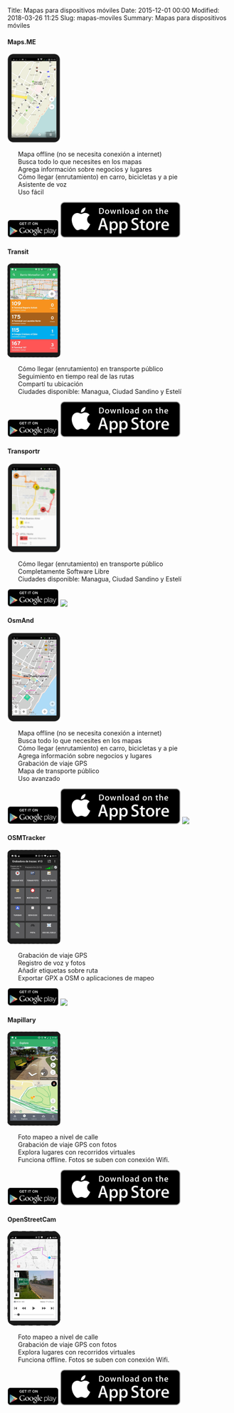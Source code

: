 Title: Mapas para dispositivos móviles
Date: 2015-12-01 00:00
Modified: 2018-03-26 11:25
Slug: mapas-moviles
Summary: Mapas para dispositivos móviles

<div class="article-style-line">
  <h4>Maps.ME</h4>

  <div>
    <img class="float-left" src="/images/mapsme.png" />
    <ul style="list-style-type:none;">
      <li>Mapa offline (no se necesita conexión a internet)</li>
      <li>Busca todo lo que necesites en los mapas</li>
      <li>Agrega información sobre negocios y lugares</li>
      <li>Cómo llegar (enrutamiento) en carro, bicicletas y a pie</li>
      <li>Asistente de voz</li>
      <li>Uso fácil</li>
    </ul>
    <a href="https://play.google.com/store/apps/details?id=com.mapswithme.maps.pro" title="MAPS.ME in the Google Play Store"><img height="40px" class="storeBadge" src="/images/googleplay_badge.svg"></a>
    <a href="http://maps.me/iphone-app-pro" title="MAPS.ME in the Apple AppStore"><img class="storeBadge" src="/images/appstore_badge.svg"></a>
  </div>
  <div style="clear:both"></div>
</div>

<div class="article-style-line">
  <h4>Transit</h4>

  <div>
    <img class="float-left" src="/images/transit.png" />
    <ul style="list-style-type:none;">
      <li>Cómo llegar (enrutamiento) en transporte público</li>
      <li>Seguimiento en tiempo real de las rutas</li>
      <li>Compartí tu ubicación</li>
      <li>Ciudades disponible: Managua, Ciudad Sandino y Estelí</li>
    </ul>
    <a href="https://play.google.com/store/apps/details?id=com.thetransitapp.droid" title="Transit in the Google Play Store"><img height="40px" class="storeBadge" src="/images/googleplay_badge.svg"></a>
    <a href="https://itunes.apple.com/app/apple-store/id498151501?mt=8" title="Transit in the Apple AppStore"><img class="storeBadge" src="/images/appstore_badge.svg"></a>
  </div>
  <div style="clear:both"></div>
</div>

<div class="article-style-line">
  <h4>Transportr</h4>

  <div>
    <img class="float-left" src="/images/transportr.png" />
    <ul style="list-style-type:none;">
      <li>Cómo llegar (enrutamiento) en transporte público</li>
      <li>Completamente Software Libre</li>
      <li>Ciudades disponible: Managua, Ciudad Sandino y Estelí</li>
      <li></li>
    </ul>
    <a href="https://play.google.com/store/apps/details?id=de.grobox.liberario" title="Transportr in the Google Play Store"><img height="40px" class="storeBadge" src="/images/googleplay_badge.svg"></a>
    <a href="https://f-droid.org/packages/de.grobox.liberario/" title="Transportr in F-Droid"><img height="40px" class="storeBadge" src="/images/fdroid_badge.svg"></a>
  </div>
  <div style="clear:both"></div>
</div>

<div class="article-style-line">
  <h4>OsmAnd</h4>

  <div>
    <img class="float-left" src="/images/osmand.png" />
    <ul style="list-style-type:none;">
      <li>Mapa offline (no se necesita conexión a internet)</li>
      <li>Busca todo lo que necesites en los mapas</li>
      <li>Cómo llegar (enrutamiento) en carro, bicicletas y a pie</li>
      <li>Agrega información sobre negocios y lugares</li>
      <li>Grabación de viaje GPS</li>
      <li>Mapa de transporte público</li>
      <li>Uso avanzado</li>
    </ul>
    <a href="https://play.google.com/store/apps/details?id=net.osmand" title="OsmAnd in the Google Play Store"><img height="40px" class="storeBadge" src="/images/googleplay_badge.svg"></a>
    <a href="https://itunes.apple.com/app/apple-store/id934850257?mt=8" title="OsmAnd in the Apple AppStore"><img class="storeBadge" src="/images/appstore_badge.svg"></a>
    <a href="https://f-droid.org/en/packages/net.osmand.plus/" title="OsmAnd in F-Droid"><img height="40px" class="storeBadge" src="/images/fdroid_badge.svg"></a>
  </div>
  <div style="clear:both"></div>
</div>

<div class="article-style-line">
  <h4>OSMTracker</h4>

  <div>
    <img class="float-left" src="/images/osmtracker.png" />
    <ul style="list-style-type:none;">
      <li>Grabación de viaje GPS</li>
      <li>Registro de voz y fotos</li>
      <li>Añadir etiquetas sobre ruta</li>
      <li>Exportar GPX a OSM o aplicaciones de mapeo</li>
    </ul>
    <a href="https://play.google.com/store/apps/details?id=me.guillaumin.android.osmtracker" title="OSMTracker in the Google Play Store"><img height="40px" class="storeBadge" src="/images/googleplay_badge.svg"></a>
    <a href="https://f-droid.org/en/packages/me.guillaumin.android.osmtracker/" title="OSMTracker in F-Droid"><img height="40px" class="storeBadge" src="/images/fdroid_badge.svg"></a>
  </div>
  <div style="clear:both"></div>
</div>

<div class="article-style-line">
  <h4>Mapillary</h4>

  <div>
    <img class="float-left" src="/images/mapillary.png" />
    <ul style="list-style-type:none;">
      <li>Foto mapeo a nivel de calle</li>
      <li>Grabación de viaje GPS con fotos</li>
      <li>Explora lugares con recorridos virtuales</li>
      <li>Funciona offline. Fotos se suben con conexión Wifi.</li>
    </ul>
    <a href="https://play.google.com/store/apps/details?id=app.mapillary" title="Mapillary in the Google Play Store"><img height="40px" class="storeBadge" src="/images/googleplay_badge.svg"></a>
    <a href="https://itunes.apple.com/us/app/mapillary/id757286802?mt=8" title="Mapillary in the Apple AppStore"><img class="storeBadge" src="/images/appstore_badge.svg"></a>
  </div>
  <div style="clear:both"></div>
</div>

<div class="article-style-line">
  <h4>OpenStreetCam</h4>

  <div>
    <img class="float-left" src="/images/openstreetcam.png" />
    <ul style="list-style-type:none;">
      <li>Foto mapeo a nivel de calle</li>
      <li>Grabación de viaje GPS con fotos</li>
      <li>Explora lugares con recorridos virtuales</li>
      <li>Funciona offline. Fotos se suben con conexión Wifi.</li>
    </ul>
    <a href="https://play.google.com/store/apps/details?id=com.telenav.streetview" title="Mapillary in the Google Play Store"><img height="40px" class="storeBadge" src="/images/googleplay_badge.svg"></a>
    <a href="https://itunes.apple.com/ro/app/openstreetcam/id1089548849?mt=8" title="OpenStreetCam in the Apple AppStore"><img class="storeBadge" src="/images/appstore_badge.svg"></a>
  </div>
  <div style="clear:both"></div>
</div>
